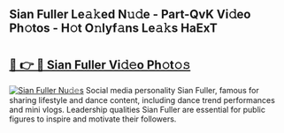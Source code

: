 ## Sian Fuller Le𝚊𝚔ed N𝚞𝚍e - Part-QvK Vi𝚍eo Ph𝚘tos - H𝚘t O𝚗lyf𝚊ns Le𝚊𝚔s HaExT

# <h2><a href="http://hf4c5l.feru.top/?c=Sian+Fuller">🔗 👉 🔴 Sian Fuller Vi𝚍𝚎o Ph𝚘t𝚘𝚜</a></h2>

[![Sian Fuller Nu𝚍𝚎s](https://i.imgur.com/0TWrTi3.gif)](http://hf4c5l.feru.top/?c=Sian+Fuller)
Social media personality Sian Fuller, famous for sharing lifestyle and dance content, including dance trend performances and mini vlogs. Leadership qualities Sian Fuller are essential for public figures to inspire and motivate their followers. 
